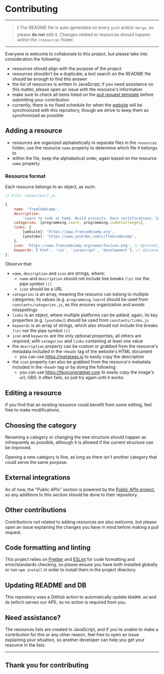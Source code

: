 # Contributing

---
> ❗️ The README file is auto-generated on every `push` and/or `merge`, so please **do not** edit it.
> Changes related to resources should happen within the `/resources` folder.
---

Everyone is welcome to collaborate to this project, but please take into consideration the following:

-   resources should align with the purpose of the project
-   resources shouldn't be a duplicate; a text search on the README file should be enough to find this answer
-   the list of resources is written in JavaScript; if you need assistance on this matter, please open an issue with the resource's information
-   make sure to check all items listed on the [pull request template](PULL_REQUEST_TEMPLATE.md) before submitting your contribution
-   currently, there is no fixed schedule for when the [website](https://devresourc.es/?ref=github-contributing) will be synchronized with this repository, though we strive to keep them as synchronized as possible

## Adding a resource

-   resources are organized alphabetically in separate files in the `resources` folder; use the resource `name` property to determine which file it belongs to
-   within the file, keep the alphabetical order, again based on the resource `name` property

### Resource format

Each resource belongs to an object, as such:

```javascript
// File: resources/f.js

{
    name: 'freeCodeCamp',
    description:
        'Learn to code at home. Build projects. Earn certifications. Since 2014, more than 40,000 freeCodeCamp.org graduates have gotten jobs at tech companies including Google, Apple, Amazon, and Microsoft.',
    categories: [programming.learn, programming.codeChallenges],
    links: {
        [website]: 'https://www.freecodecamp.org',
        [youtube]: 'https://www.youtube.com/c/freecodecamp',
    },
    icon: 'https://www.freecodecamp.org/news/favicon.png', // Optional, but good for the README file
    keywords: ['html', 'css', 'javascript', 'development'], // Optional, but useful for the search feature on the website
},
```

Observe that:

-   `name`, `description` and `icon` are strings, where:
    -   `name` and `description` should not include line breaks `(\n)` nor the pipe symbol `(|)`
    -   `icon` should be a URL
-   `categories` is an array, meaning the resource can belong to multiple categories; its values (e.g. `programming.learn`) should be used from `constants/categories.js`, as this ensures organization and avoids misspellings
-   `links` is an object, where multiple platforms can be added; again, its key properties (e.g. `[youtube]`) should be used from `constants/links.js`
-   `keywords` is an array of strings, which also should not include line breaks `(\n)` nor the pipe symbol `(|)`
-   `icon` and `keywords` are the only optional properties, all others are required, with `categories` and `links` containing at least one value
-   the `description` property can be custom or grabbed from the resource's metadata included in the `<head>` tag of the website's HTML document
    -   you can use https://metatags.io to easily copy the description
-   the `icon` property can also be grabbed from the resource's metadata included in the `<head>` tag or by doing the following:
    -   you can use https://favicongrabber.com to easily copy the image's url; OBS: it often fails, so just try again until it works

## Editing a resource

If you find that an existing resource could benefit from some editing, feel free to make modifications.

## Choosing the category

Renaming a category or changing the tree structure should happen as infrequently as possible, although it is allowed if the current structure can be improved.

Opening a new category is fine, as long as there isn't another category that could serve the same purpose.

## External integrations

As of now, the "Public APIs" section is powered by the [Public APIs project](https://github.com/public-apis/public-apis), so any additions to this section should be done to their repository.

## Other contributions

Contributions not related to adding resources are also welcome, but please open an issue explaining the changes you have in mind before making a pull request.

## Code formatting and linting

This project relies on [Prettier](https://prettier.io/) and [ESLint](https://eslint.org/) for code formatting and error/standards checking, so please ensure you have both installed globally or run `npm install` in order to install them in the project directory.

## Updating README and DB

This repository uses a GitHub action to automatically update `README.md` and `db` (which serves our API), so no action is required from you.

## Need assistance?

The resources lists are created in JavaScript, and if you're unable to make a contribution for this or any other reason, feel free to open an issue explaining your situation, so another developer can help you get your resource in the lists.

---

## Thank you for contributing
